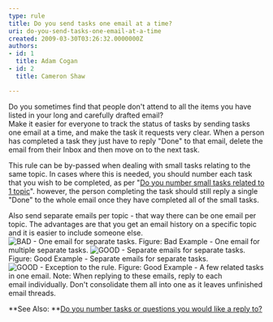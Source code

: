 ```yaml
---
type: rule
title: Do you send tasks one email at a time?
uri: do-you-send-tasks-one-email-at-a-time
created: 2009-03-30T03:26:32.0000000Z
authors:
- id: 1
  title: Adam Cogan
- id: 2
  title: Cameron Shaw

---
```


 Do you sometimes find that people don't attend to all the items you have listed in your long and carefully drafted email?  
Make it easier for everyone to track the status of tasks by sending tasks one email at a time, and make the task it requests very clear. When a person has completed a task they just have to reply "Done" to that email, delete the email from their Inbox and then move on to the next task.

This rule can be by-passed when dealing with small tasks relating to the same topic. In cases where this is needed, you should number each task that you wish to be completed, as per "[Do you number small tasks related to 1 topic](/Pages/NumberSmallTasks.aspx)". however, the person completing the task should still reply a single "Done" to the whole email once they have completed all of the small tasks.

Also send separate emails per topic - that way there can be one email per topic. The advantages are that you get an email history on a specific topic and it is easier to include someone else.
![BAD - One email for separate tasks.](/PublishingImages/separateTasksOneEmail.gif) Figure: Bad Example - One email for multiple separate tasks. ![GOOD - Separate emails for separate tasks.](/PublishingImages/separateTasksSeparateEmails.gif) Figure: Good Example - Separate emails for separate tasks. ![GOOD - Exception to the rule.](/PublishingImages/relatedTasks.gif) Figure: Good Example - A few related tasks in one email.
Note: When replying to these emails, reply to each email individually. Don't consolidate them all into one as it leaves unfinished email threads.

**See Also: **[Do you number tasks or questions you would like a reply to?](/Pages/NumberSmallTasks.aspx)

